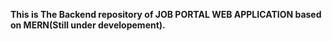 **This is The Backend repository of JOB PORTAL WEB APPLICATION based on MERN(Still under developement).**

